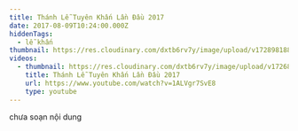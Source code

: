 ```yaml
---
title: Thánh Lễ Tuyên Khấn Lần Đầu 2017
date: 2017-08-09T10:24:00.000Z
hiddenTags:
  - lễ khấn
thumbnail: https://res.cloudinary.com/dxtb6rv7y/image/upload/v1728981886/TIEN_KHAN_2017_fdvflw.jpg
videos:
  - thumbnail: https://res.cloudinary.com/dxtb6rv7y/image/upload/v1726889125/khan_lan_dau_2017_pj9vfh.jpg
    title: Thánh Lễ Tuyên Khấn Lần Đầu 2017
    url: https://www.youtube.com/watch?v=1ALVgr7SvE8
    type: youtube
---
```

chưa soạn nội dung
